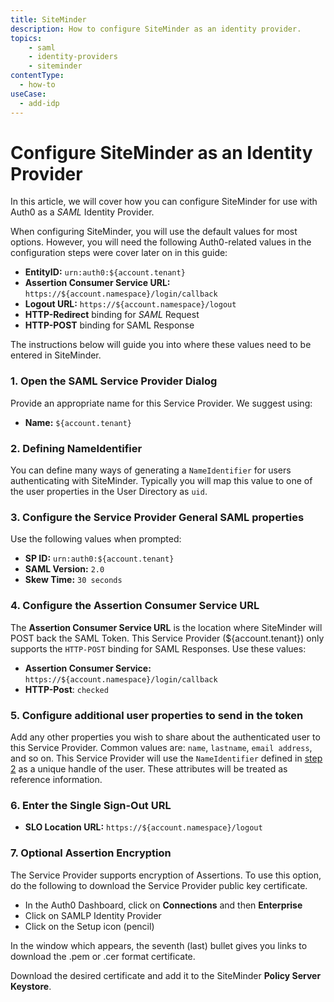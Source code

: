 ```yaml
---
title: SiteMinder
description: How to configure SiteMinder as an identity provider.
topics:
    - saml
    - identity-providers
    - siteminder
contentType:
  - how-to
useCase:
  - add-idp
---
```

# Configure SiteMinder as an Identity Provider

In this article, we will cover how you can configure SiteMinder for use with Auth0 as a <dfn data-key="security-assertion-markup-language">SAML</dfn> Identity Provider.

When configuring SiteMinder, you will use the default values for most options. However, you will need the following Auth0-related values in the configuration steps were cover later on in this guide:

* __EntityID:__ `urn:auth0:${account.tenant}`
* __Assertion Consumer Service URL:__ `https://${account.namespace}/login/callback`
* __Logout URL:__ `https://${account.namespace}/logout`
* __HTTP-Redirect__ binding for <dfn data-key="security-assertion-markup-language">SAML</dfn> Request
* __HTTP-POST__ binding for SAML Response

The instructions below will guide you into where these values need to be entered in SiteMinder.

### 1. Open the SAML Service Provider Dialog

Provide an appropriate name for this Service Provider. We suggest using:

* __Name:__ `${account.tenant}`

### 2. Defining NameIdentifier

You can define many ways of generating a `NameIdentifier` for users authenticating with SiteMinder. Typically you will map this value to one of the user properties in the User Directory as `uid`.

### 3. Configure the Service Provider General SAML properties

Use the following values when prompted:

* __SP ID:__ `urn:auth0:${account.tenant}`
* __SAML Version:__ `2.0`
* __Skew Time:__ `30 seconds`

### 4. Configure the Assertion Consumer Service URL

The __Assertion Consumer Service URL__ is the location where SiteMinder will POST back the SAML Token. This Service Provider (${account.tenant}) only supports the `HTTP-POST` binding for SAML Responses. Use these values:

* __Assertion Consumer Service:__ `https://${account.namespace}/login/callback`
* __HTTP-Post__: `checked`

### 5. Configure additional user properties to send in the token

Add any other properties you wish to share about the authenticated user to this Service Provider. Common values are: `name`, `lastname`, `email address`, and so on. This Service Provider will use the `NameIdentifier` defined in [step 2](#2-defining-nameidentifier) as a unique handle of the user. These attributes will be treated as reference information.

### 6. Enter the Single Sign-Out URL

* __SLO Location URL:__ `https://${account.namespace}/logout`

### 7. Optional Assertion Encryption

The Service Provider supports encryption of Assertions.
To use this option, do the following to download the Service Provider public key certificate.

* In the Auth0 Dashboard, click on __Connections__ and then __Enterprise__
* Click on SAMLP Identity Provider
* Click on the Setup icon (pencil)

In the window which appears, the seventh (last) bullet gives you links to download the .pem or .cer format certificate.

Download the desired certificate and add it to the SiteMinder __Policy Server Keystore__.